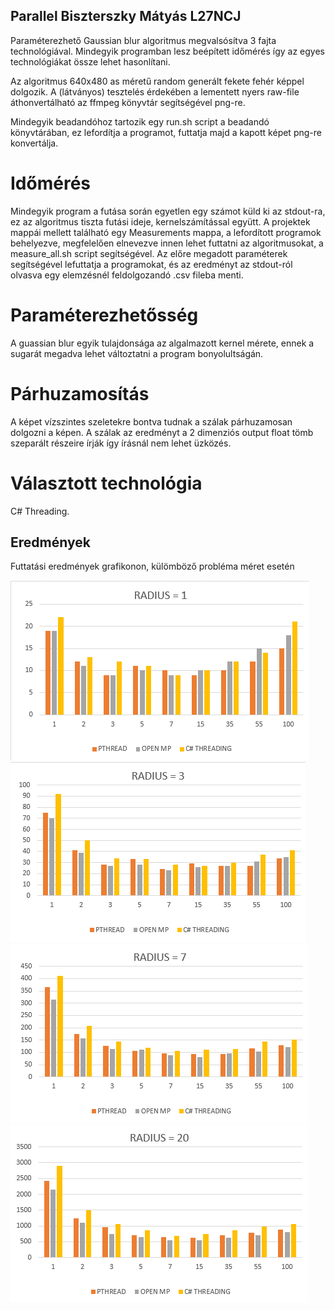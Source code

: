 ## Parallel Biszterszky Mátyás L27NCJ

Paraméterezhető Gaussian blur algoritmus megvalsósítva 3 fajta technológiával. Mindegyik programban lesz beépített időmérés így az egyes technológiákat össze lehet hasonlítani.


Az algoritmus 640x480 as méretű random generált fekete fehér képpel dolgozik. A (látványos) tesztelés érdekében a lementett nyers raw-file áthonvertálható az ffmpeg könyvtár segítségével png-re.

Mindegyik beadandóhoz tartozik egy run.sh script a beadandó könyvtárában, ez lefordítja a programot, futtatja majd a kapott képet png-re konvertálja.


# Időmérés

Mindegyik program a futása során egyetlen egy számot küld ki az stdout-ra, ez az algoritmus tiszta futási ideje, kernelszámítással együtt. A projektek mappái mellett található egy Measurements mappa, a lefordított programok behelyezve, megfelelően elnevezve innen lehet futtatni az algoritmusokat, a measure_all.sh script segítségével. Az előre megadott paraméterek segítségével lefuttatja a programokat, és az eredményt az stdout-ról olvasva egy elemzésnél feldolgozandó .csv fileba menti.

# Paraméterezhetősség

A guassian blur egyik tulajdonsága az algalmazott kernel mérete, ennek a sugarát megadva lehet változtatni a program bonyolultságán.

# Párhuzamosítás

A képet vízszintes szeletekre bontva tudnak a szálak párhuzamosan dolgozni a képen. A szálak az eredményt a 2 dimenziós output float tömb szeparált részeire írják így írásnál nem lehet üzközés.

# Választott technológia
C# Threading.

## Eredmények

Futtatási eredmények grafikonon, külömböző probléma méret esetén

![radius1](https://github.com/mrByco/parralel-L27NCJ/blob/master/beadandok/ResultImages/r1.png?raw=true)
![radius3](https://github.com/mrByco/parralel-L27NCJ/blob/master/beadandok/ResultImages/r3.png?raw=true)
![radius7](https://github.com/mrByco/parralel-L27NCJ/blob/master/beadandok/ResultImages/r7.png?raw=true)
![radius20](https://github.com/mrByco/parralel-L27NCJ/blob/master/beadandok/ResultImages/r20.png?raw=true)
